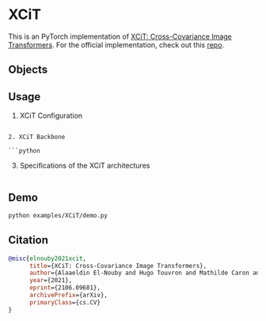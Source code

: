 # XCiT

This is an PyTorch implementation of [XCiT: Cross-Covariance Image Transformers](https://arxiv.org/abs/2106.09681). For the official implementation, check out this [repo](https://github.com/facebookresearch/xcit).

## Objects

## Usage

1. XCiT Configuration

````

2. XCiT Backbone

```python

````

3. Specifications of the XCiT architectures

```python

```

## Demo

```bash
python examples/XCiT/demo.py
```

## Citation

```bibtex
@misc{elnouby2021xcit,
      title={XCiT: Cross-Covariance Image Transformers},
      author={Alaaeldin El-Nouby and Hugo Touvron and Mathilde Caron and Piotr Bojanowski and Matthijs Douze and Armand Joulin and Ivan Laptev and Natalia Neverova and Gabriel Synnaeve and Jakob Verbeek and Hervé Jegou},
      year={2021},
      eprint={2106.09681},
      archivePrefix={arXiv},
      primaryClass={cs.CV}
}
```
